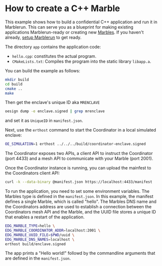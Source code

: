 # How to create a C++ Marble
This example shows how to build a confidential C++ application and run it in Marblerun. This can serve you as a blueprint for making existing applications Marblerun-ready or creating new [Marbles](https://www.marblerun.sh/docs/getting-started/marbles/). If you haven't already, [setup Marblerun](../../BUILD.md#build) to get ready.

The directory `app` contains the application code:

* `hello.cpp`: constitutes the actual program.
* `CMakeLists.txt`: Compiles the program into the static library `libapp.a`.

You can build the example as follows:

```sh
mkdir build
cd build
cmake ..
make
```

Then get the enclave's unique ID aka `MRENCLAVE`

```sh
oesign dump -e enclave.signed | grep mrenclave
```

and set it as `UniqueID` in `manifest.json`.

Next, use the `erthost` command to start the Coordinator in a local simulated enclave:
```sh
OE_SIMULATION=1 erthost ../../../build/coordinator-enclave.signed
```

The Coordinator exposes two APIs, a client API to instruct the Coordinator (port 4433) and a mesh API to communicate with your Marble (port 2001).

Once the Coordinator instance is running, you can upload the mainfest to the Coordinators client API:
```sh
curl -k --data-binary @manifest.json https://localhost:4433/manifest
```

To run the application, you need to set some environment variables. The Marbles type is defined in the `manifest.json`. In this example, the manifest defines a single Marble, which is called "hello". The Marbles DNS name and the Coordinators address are used to establish a connection between the Coordinators mesh API and the Marble, and the UUID file stores a unique ID that enables a restart of the application.
```sh
EDG_MARBLE_TYPE=hello \
EDG_MARBLE_COORDINATOR_ADDR=localhost:2001 \
EDG_MARBLE_UUID_FILE=$PWD/uuid \
EDG_MARBLE_DNS_NAMES=localhost \
erthost build/enclave.signed
```
The app prints a "Hello world!" followd by the commandline arguments that are defined in the `manifest.json`.
